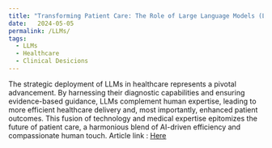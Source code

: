 ```yaml
---
title: "Transforming Patient Care: The Role of Large Language Models (LLMs) in Healthcare"
date:   2024-05-05
permalink: /LLMs/
tags:
  - LLMs
  - Healthcare
  - Clinical Desicions
---
```


The strategic deployment of LLMs in healthcare represents a pivotal advancement. By harnessing their diagnostic capabilities and ensuring evidence-based guidance, LLMs complement human expertise, leading to more efficient healthcare delivery and, most importantly, enhanced patient outcomes. This fusion of technology and medical expertise epitomizes the future of patient care, a harmonious blend of AI-driven efficiency and compassionate human touch.
Article link : [Here](https://www.linkedin.com/pulse/transforming-patient-care-role-large-language-models-llms-ali-raza--6kanf/?trackingId=WDcfkbhFTviQEq26L7KUug%3D%3D)
